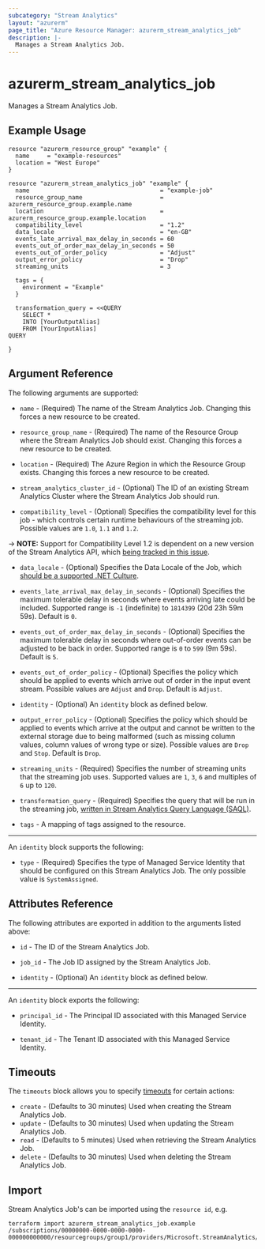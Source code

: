 ```yaml
---
subcategory: "Stream Analytics"
layout: "azurerm"
page_title: "Azure Resource Manager: azurerm_stream_analytics_job"
description: |-
  Manages a Stream Analytics Job.
---
```


# azurerm_stream_analytics_job

Manages a Stream Analytics Job.

## Example Usage

```hcl
resource "azurerm_resource_group" "example" {
  name     = "example-resources"
  location = "West Europe"
}

resource "azurerm_stream_analytics_job" "example" {
  name                                     = "example-job"
  resource_group_name                      = azurerm_resource_group.example.name
  location                                 = azurerm_resource_group.example.location
  compatibility_level                      = "1.2"
  data_locale                              = "en-GB"
  events_late_arrival_max_delay_in_seconds = 60
  events_out_of_order_max_delay_in_seconds = 50
  events_out_of_order_policy               = "Adjust"
  output_error_policy                      = "Drop"
  streaming_units                          = 3

  tags = {
    environment = "Example"
  }

  transformation_query = <<QUERY
    SELECT *
    INTO [YourOutputAlias]
    FROM [YourInputAlias]
QUERY

}
```

## Argument Reference

The following arguments are supported:

* `name` - (Required) The name of the Stream Analytics Job. Changing this forces a new resource to be created.

* `resource_group_name` - (Required) The name of the Resource Group where the Stream Analytics Job should exist. Changing this forces a new resource to be created.

* `location` - (Required) The Azure Region in which the Resource Group exists. Changing this forces a new resource to be created.

* `stream_analytics_cluster_id` - (Optional) The ID of an existing Stream Analytics Cluster where the Stream Analytics Job should run.

* `compatibility_level` - (Optional) Specifies the compatibility level for this job - which controls certain runtime behaviours of the streaming job. Possible values are `1.0`, `1.1` and `1.2`.

-> **NOTE:** Support for Compatibility Level 1.2 is dependent on a new version of the Stream Analytics API, which [being tracked in this issue](https://github.com/Azure/azure-rest-api-specs/issues/5604).

* `data_locale` - (Optional) Specifies the Data Locale of the Job, which [should be a supported .NET Culture](https://msdn.microsoft.com/en-us/library/system.globalization.culturetypes(v=vs.110).aspx).

* `events_late_arrival_max_delay_in_seconds` - (Optional) Specifies the maximum tolerable delay in seconds where events arriving late could be included. Supported range is `-1` (indefinite) to `1814399` (20d 23h 59m 59s).  Default is `0`.

* `events_out_of_order_max_delay_in_seconds` - (Optional) Specifies the maximum tolerable delay in seconds where out-of-order events can be adjusted to be back in order. Supported range is `0` to `599` (9m 59s). Default is `5`.

* `events_out_of_order_policy` - (Optional) Specifies the policy which should be applied to events which arrive out of order in the input event stream. Possible values are `Adjust` and `Drop`.  Default is `Adjust`.

* `identity` - (Optional) An `identity` block as defined below.

* `output_error_policy` - (Optional) Specifies the policy which should be applied to events which arrive at the output and cannot be written to the external storage due to being malformed (such as missing column values, column values of wrong type or size). Possible values are `Drop` and `Stop`.  Default is `Drop`.

* `streaming_units` - (Required) Specifies the number of streaming units that the streaming job uses. Supported values are `1`, `3`, `6` and multiples of `6` up to `120`.

* `transformation_query` - (Required) Specifies the query that will be run in the streaming job, [written in Stream Analytics Query Language (SAQL)](https://msdn.microsoft.com/library/azure/dn834998).

* `tags` - A mapping of tags assigned to the resource.

---

An `identity` block supports the following:

* `type` - (Required) Specifies the type of Managed Service Identity that should be configured on this Stream Analytics Job. The only possible value is `SystemAssigned`.

## Attributes Reference

The following attributes are exported in addition to the arguments listed above:

* `id` - The ID of the Stream Analytics Job.

* `job_id` - The Job ID assigned by the Stream Analytics Job.
  
* `identity` - (Optional) An `identity` block as defined below.

---

An `identity` block exports the following:

* `principal_id` - The Principal ID associated with this Managed Service Identity.

* `tenant_id` - The Tenant ID associated with this Managed Service Identity.

## Timeouts

The `timeouts` block allows you to specify [timeouts](https://www.terraform.io/docs/configuration/resources.html#timeouts) for certain actions:

* `create` - (Defaults to 30 minutes) Used when creating the Stream Analytics Job.
* `update` - (Defaults to 30 minutes) Used when updating the Stream Analytics Job.
* `read` - (Defaults to 5 minutes) Used when retrieving the Stream Analytics Job.
* `delete` - (Defaults to 30 minutes) Used when deleting the Stream Analytics Job.

## Import

Stream Analytics Job's can be imported using the `resource id`, e.g.

```shell
terraform import azurerm_stream_analytics_job.example /subscriptions/00000000-0000-0000-0000-000000000000/resourcegroups/group1/providers/Microsoft.StreamAnalytics/streamingjobs/job1
```
